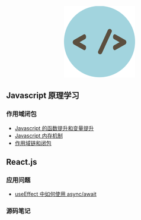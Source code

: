 <div align="center">
    <img src="./assets/Avatar.png"/>
</div>


## Javascript 原理学习

### 作用域闭包

- [Javascript 的函数提升和变量提升](./Javascript/Javascript的函数提升和变量提升.md)
- [Javascript 内存机制](./Javascript/Javascript内存机制.md)
- [作用域链和闭包](https://github.com/zhangjunjie0730/Blog-javascript/issues/4)

## React.js

### 应用问题

- [useEffect 中如何使用 async/await]()

### 源码笔记
